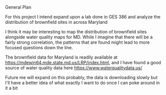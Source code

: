 General Plan

For this project I intend expand upon a lab done in GES 386 and analyze the distribution of brownfield sites in across Maryland

I think it may be interesting to map the distribution of brownfield sites alongside water quality maps for MD. While I imagine that there will be a fairly strong correlation, the patterns that are found might lead to more focused questions down the line.

The brownfield data for Maryland is readily available at https://mdewin64.mde.state.md.us/LRP/index.html, and I have found a good source of water quality data here https://www.waterqualitydata.us/

Future me will expand on this probably, the data is downloading slowly but I'll have a better idea of what exactly I want to do once I can poke around in it a bit
